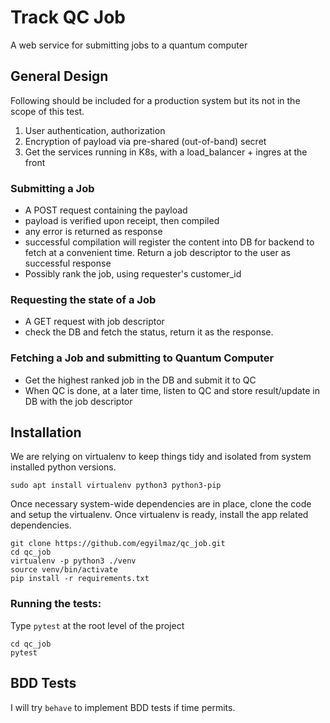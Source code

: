 # Track QC Job
A web service for submitting jobs to a quantum computer

## General Design
Following should be included for a production system but its not in the scope of this test.

1. User authentication, authorization
2. Encryption of payload via pre-shared (out-of-band) secret
3. Get the services running in K8s, with a load_balancer + ingres at the front

### Submitting a Job
* A POST request containing the payload
* payload is verified upon receipt, then compiled
* any error is returned as response
* successful compilation will register the content into DB for backend to fetch at a convenient time. Return a job descriptor to the user as successful response
* Possibly rank the job, using requester's customer_id


### Requesting the state of a Job
* A GET request with job descriptor
* check the DB and fetch the status, return it as the response.

### Fetching a Job and submitting to Quantum Computer
* Get the highest ranked job in the DB and submit it to QC
* When QC is done, at a later time, listen to QC and store result/update in DB with the job descriptor

## Installation
We are relying on virtualenv to keep things tidy and isolated from system installed python versions.
```
sudo apt install virtualenv python3 python3-pip
``` 
Once necessary system-wide dependencies are in place, clone the code and setup the virtualenv. Once virtualenv is ready, install the app related dependencies.
```
git clone https://github.com/egyilmaz/qc_job.git
cd qc_job
virtualenv -p python3 ./venv
source venv/bin/activate
pip install -r requirements.txt
```
### Running the tests:
Type `pytest` at the root level of the project
```
cd qc_job
pytest
```

## BDD Tests
I will try `behave` to implement BDD tests if time permits.


